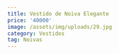 ```yaml
---
title: Vestido de Noiva Elegante
price: '40000'
image: /assets/img/uploads/29.jpg
category: Vestidos
tag: Noivas
---
```



